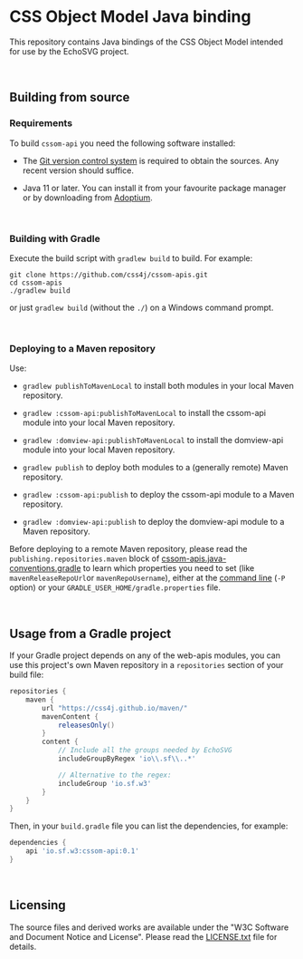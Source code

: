# CSS Object Model Java binding

This repository contains Java bindings of the CSS Object Model intended for use
by the EchoSVG project.

<br/>

## Building from source

### Requirements

To build `cssom-api` you need the following software installed:

- The [Git version control system](https://git-scm.com/downloads) is required to
obtain the sources. Any recent version should suffice.

- Java 11 or later. You can install it from your favourite package manager or by
downloading from [Adoptium](https://adoptium.net/).

<br/>

### Building with Gradle

Execute the build script with `gradlew build` to build. For example:

```shell
git clone https://github.com/css4j/cssom-apis.git
cd cssom-apis
./gradlew build
```
or just `gradlew build` (without the `./`) on a Windows command prompt.

<br/>

### Deploying to a Maven repository

Use:

- `gradlew publishToMavenLocal` to install both modules in your local Maven repository.

- `gradlew :cssom-api:publishToMavenLocal` to install the cssom-api module into your local Maven repository.

- `gradlew :domview-api:publishToMavenLocal` to install the domview-api module into your local Maven repository.

- `gradlew publish` to deploy both modules to a (generally remote) Maven repository.

- `gradlew :cssom-api:publish` to deploy the cssom-api module to a Maven repository.

- `gradlew :domview-api:publish` to deploy the domview-api module to a Maven repository.

Before deploying to a remote Maven repository, please read the
`publishing.repositories.maven` block of
[cssom-apis.java-conventions.gradle](https://github.com/css4j/cssom-apis/blob/master/buildSrc/src/main/groovy/cssom-apis.java-conventions.gradle)
to learn which properties you need to set (like `mavenReleaseRepoUrl`or
`mavenRepoUsername`), either at the [command line](https://docs.gradle.org/current/userguide/build_environment.html#sec:project_properties)
(`-P` option) or your `GRADLE_USER_HOME/gradle.properties` file.

<br/>

## Usage from a Gradle project

If your Gradle project depends on any of the web-apis modules, you can use this
project's own Maven repository in a `repositories` section of your build file:

```groovy
repositories {
    maven {
        url "https://css4j.github.io/maven/"
        mavenContent {
            releasesOnly()
        }
        content {
            // Include all the groups needed by EchoSVG
            includeGroupByRegex 'io\\.sf\\..*'

            // Alternative to the regex:
            includeGroup 'io.sf.w3'
        }
    }
}
```
Then, in your `build.gradle` file you can list the dependencies, for example:

```groovy
dependencies {
    api 'io.sf.w3:cssom-api:0.1'
}
```

<br/>

##  Licensing

The source files and derived works are available under the "W3C Software and
Document Notice and License". Please read the [LICENSE.txt](LICENSE.txt) file
for details.
